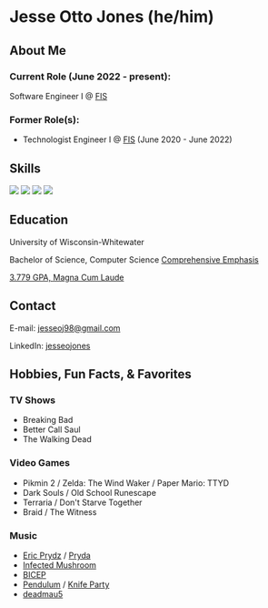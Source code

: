 # Jesse Otto Jones (he/him)

## About Me

### Current Role (June 2022 - present):
Software Engineer I @ <a href="https://www.fisglobal.com/en/" target="_blank" rel="noopener noreferrer">FIS</a>

### Former Role(s):
- Technologist Engineer I @ <a href="https://www.fisglobal.com/en/" target="_blank" rel="noopener noreferrer">FIS</a> (June 2020 - June 2022)

## Skills

<p align="left">
<img src="https://img.shields.io/badge/angular-%23DD0031.svg?style=for-the-badge&logo=angular&logoColor=white">
<img src="https://img.shields.io/badge/java-%23ED8B00.svg?style=for-the-badge&logo=java&logoColor=white">
<img src="https://img.shields.io/badge/spring-%236DB33F.svg?style=for-the-badge&logo=spring&logoColor=white">
<img src="https://img.shields.io/badge/mysql-%2300000f.svg?style=for-the-badge&logo=mysql&logoColor=white">
</p>

## Education

University of Wisconsin-Whitewater

Bachelor of Science, Computer Science <a href="http://uww-public.courseleaf.com/undergraduate/letters-sciences/computer_science/computer-science_comprehensive/" target="_blank" rel="noopener noreferrer">Comprehensive Emphasis</a>

<a href="https://meritpages.com/jonesjo17" target="_blank" rel="noopener noreferrer">3.779 GPA, Magna Cum Laude</a>

## Contact

E-mail: <a href="mailto:jesseoj98@gmail.com" target="_blank" rel="noopener noreferrer">jesseoj98@gmail.com</a>

LinkedIn: <a href="https://www.linkedin.com/in/jesseojones" target="_blank" rel="noopener noreferrer">jesseojones</a>

## Hobbies, Fun Facts, & Favorites

### TV Shows
- Breaking Bad
- Better Call Saul
- The Walking Dead

### Video Games
- Pikmin 2 / Zelda: The Wind Waker / Paper Mario: TTYD
- Dark Souls / Old School Runescape
- Terraria / Don't Starve Together
- Braid / The Witness

### Music
- <a href="https://www.youtube.com/watch?v=gt1pKrwxAJU" target="_blank" rel="noopener noreferrer">Eric Prydz</a> / <a href="https://www.youtube.com/watch?v=21tTE3qqU8k" target="_blank" rel="noopener noreferrer">Pryda</a>
- <a href="https://www.youtube.com/watch?v=HIfeU-pIEpU" target="_blank" rel="noopener noreferrer">Infected Mushroom</a>
- <a href="https://www.youtube.com/watch?v=fY7M3pzXdUo" target="_blank" rel="noopener noreferrer">BICEP</a>
- <a href="https://www.youtube.com/watch?v=lC-0j-5GdjU" target="_blank" rel="noopener noreferrer">Pendulum</a> / <a href="https://www.youtube.com/watch?v=9S0okQsJlDs" target="_blank" rel="noopener noreferrer">Knife Party</a>
- <a href="https://www.youtube.com/watch?v=BdW5McynGh8" target="_blank" rel="noopener noreferrer">deadmau5</a>
